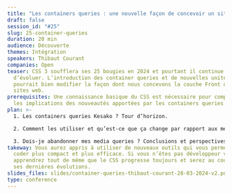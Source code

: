 ```yaml
---
title: "Les containers queries : une nouvelle façon de concevoir un site responsive ?"
draft: false
session_id: "#25"
slug: 25-container-queries
duration: 20 min
audience: Découverte
themes: Intégration
speakers: Thibaut Courant
companies: Open
teaser: CSS 3 soufflera ses 25 bougies en 2024 et pourtant il continue
  d’évoluer. L’introduction des container queries et de nouvelles unités dédiées
  pourrait bien modifier la façon dont nous concevons la couche Front de nos
  sites web.
prerequisites: Une connaissance basique du CSS est nécessaire pour comprendre
  les implications des nouveautés apportées par les containers queries.
plan: >-
  1. Les containers queries Kesako ? Tour d’horizon.

  2. Comment les utiliser et qu’est-ce que ça change par rapport aux media queries ?

  3. Dois-je abandonner mes media queries ? Conclusions et perspectives.
takeway: Vous aurez appris à utiliser de nouveaux outils qui vous permettront de
  coder plus compact et plus efficace. Si vous n’êtes pas développeur vous
  apprendrez tout de même que le CSS progresse toujours et serez au courant de
  ses dernières évolutions.
slides_files: slides/container-queries-thibaut-courant-28-03-2024-v2.pdf
type: conference
---
```

